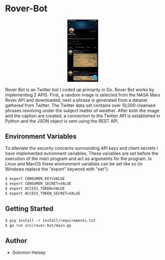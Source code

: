 # Rover-Bot
<p align="center">
  <img src="images/rover.png" width="20%" height="20%"> 
</p>
Rover Bot is an Twitter bot I coded up primarily in Go. Rover Bot works by implementing 2 APIS. First, a random image is selected from the NASA Mars Rover API and downloaded, next a phrase is generated from a dataset gathered from Twitter. The Twitter data set contains over 10,000 cleansed phrases revolving under the subject matter of weather. After both the image and the caption are created, a connection to the Twitter API is established in Python and the JSON object is sent using the REST API.

## Environment Variables
To alleviate the security concerns surrounding API keys and client secrets I have implemented evironment variables. These variables are set before the execution of the main program and act as arguments for the program. In Linux and MacOS these environment variables can be set like so (in Windows replace the "export" keyword with "set"):
```
$ export CONSUMER_KEY=VALUE
$ export CONSUMER_SECRET=VALUE
$ export ACCESS_TOKEN=VALUE
$ export ACCESS_TOKEN_SECRET=VALUE
```
## Getting Started
```
$ pip install -r install/requirements.txt
$ go run src/rover-bot/main.go
```
## Author
* Solomon Heisey


 
 
